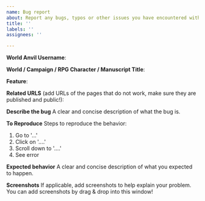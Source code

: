 ```yaml
---
name: Bug report
about: Report any bugs, typos or other issues you have encountered with World Anvil!
title: ''
labels: ''
assignees: ''

---
```


**World Anvil Username**:

**World / Campaign / RPG Character / Manuscript Title**:

**Feature**: 

**Related URLS** (add URLs of the pages that do not work, make sure they are published and public!):

**Describe the bug**
A clear and concise description of what the bug is.

**To Reproduce**
Steps to reproduce the behavior:
1. Go to '...'
2. Click on '....'
3. Scroll down to '....'
4. See error

**Expected behavior**
A clear and concise description of what you expected to happen.

**Screenshots**
If applicable, add screenshots to help explain your problem. You can add screenshots by drag & drop into this window!
